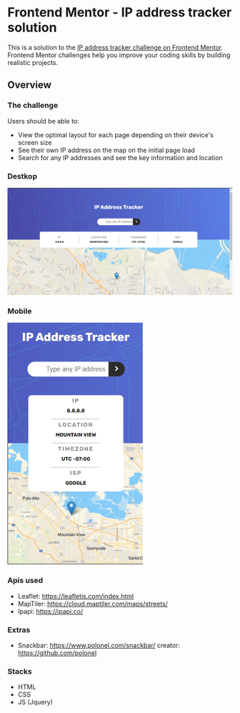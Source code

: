 # Frontend Mentor - IP address tracker solution

This is a solution to the [IP address tracker challenge on Frontend Mentor](https://www.frontendmentor.io/challenges/ip-address-tracker-I8-0yYAH0). Frontend Mentor challenges help you improve your coding skills by building realistic projects. 

## Overview

### The challenge

Users should be able to:

- View the optimal layout for each page depending on their device's screen size
- See their own IP address on the map on the initial page load
- Search for any IP addresses and see the key information and location

### Destkop

![](./design/desktop.png)

### Mobile

![](./design/mobile.png)

### Apis used

- Leaflet: https://leafletjs.com/index.html
- MapTiler: https://cloud.maptiler.com/maps/streets/
- Ipapi: https://ipapi.co/

### Extras 

- Snackbar: https://www.polonel.com/snackbar/ creator: https://github.com/polonel

### Stacks 

- HTML
- CSS
- JS (Jquery)

